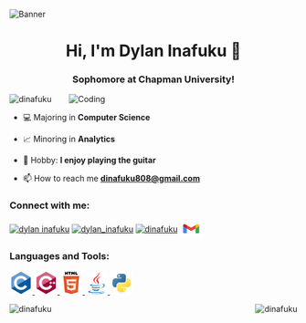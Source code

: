 <img align="middle" alt="Banner" height=320 width="1100" src="https://miro.medium.com/max/1400/1*VMmvImch6VU5pc2VktY1uw.gif">
<h1 align="center">Hi, I'm Dylan Inafuku 👋</h1>
<h3 align="center">Sophomore at Chapman University!</h3>
<img align="right" alt="Coding" width="400" src="https://i.pinimg.com/originals/e4/26/70/e426702edf874b181aced1e2fa5c6cde.gif">

<p align="left"> <img src="https://komarev.com/ghpvc/?username=dinafuku&label=Profile%20views&color=0e75b6&style=flat" alt="dinafuku" /> </p>

- 💻 Majoring in **Computer Science**

- 📈 Minoring in **Analytics**

- 🎵 Hobby: **I enjoy playing the guitar**

- 📫 How to reach me **dinafuku808@gmail.com**

<h3 align="left">Connect with me:</h3>
<p align="left">
<a href="https://www.linkedin.com/in/dylan-inafuku/" target="blank"><img align="center" src="https://raw.githubusercontent.com/rahuldkjain/github-profile-readme-generator/master/src/images/icons/Social/linked-in-alt.svg" alt="dylan inafuku" height="30" width="40" /></a>
<a href="https://instagram.com/dylan_inafuku" target="blank"><img align="center" src="https://raw.githubusercontent.com/rahuldkjain/github-profile-readme-generator/master/src/images/icons/Social/instagram.svg" alt="dylan_inafuku" height="30" width="40" /></a>
<a href="https://www.leetcode.com/dinafuku" target="blank"><img align="center" src="https://raw.githubusercontent.com/rahuldkjain/github-profile-readme-generator/master/src/images/icons/Social/leet-code.svg" alt="dinafuku" height="30" width="40" /></a>
<a href="mailto:dinafuku808@gmail.com" target="blank"><img align="center" src="https://github.com/edent/SuperTinyIcons/blob/master/images/svg/gmail.svg" alt="dinafuku" height="30" width="40" /></a>
</p>

<h3 align="left">Languages and Tools:</h3>
<p align="left"> <a href="https://www.cprogramming.com/" target="_blank" rel="noreferrer"> <img src="https://raw.githubusercontent.com/devicons/devicon/master/icons/c/c-original.svg" alt="c" width="40" height="40"/> </a> <a href="https://www.w3schools.com/cpp/" target="_blank" rel="noreferrer"> <img src="https://raw.githubusercontent.com/devicons/devicon/master/icons/cplusplus/cplusplus-original.svg" alt="cplusplus" width="40" height="40"/> </a> <a href="https://www.w3.org/html/" target="_blank" rel="noreferrer"> <img src="https://raw.githubusercontent.com/devicons/devicon/master/icons/html5/html5-original-wordmark.svg" alt="html5" width="40" height="40"/> </a> <a href="https://www.java.com" target="_blank" rel="noreferrer"> <img src="https://raw.githubusercontent.com/devicons/devicon/master/icons/java/java-original.svg" alt="java" width="40" height="40"/> </a> <a href="https://www.python.org" target="_blank" rel="noreferrer"> <img src="https://raw.githubusercontent.com/devicons/devicon/master/icons/python/python-original.svg" alt="python" width="40" height="40"/> </a> </p>

<!-- <p><img align="left" src="https://github-readme-stats.vercel.app/api/top-langs?username=dinafuku&show_icons=true&locale=en&layout=compact" alt="dinafuku" /></p> -->

<img align="left" src="https://github-readme-stats.vercel.app/api?username=dinafuku&show_icons=true&locale=en" alt="dinafuku" />

<img align="right" src="https://github-readme-streak-stats.herokuapp.com/?user=dinafuku&" alt="dinafuku" />
